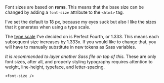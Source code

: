 Font sizes are based on **rems**. This means that the base size can be changed by adding a `font-size` attribute to the `<html>` tag.

I've set the default to 18 px, because my eyes suck but also I like the sizes that it generates when using a type scale.

The [type scale](https://type-scale.com/) I've decided on is Perfect Fourth, or 1.333. This means each subsequent size increases by 1.333x. If you would like to change that, you will have to manually substitute in new tokens as Sass variables.

_It is recommended to layer another Sass file on top of this._ These are only font sizes, after all, and properly styling typography requires attention to weight, line-height, typeface, and letter-spacing.

```
<font-size />
```
